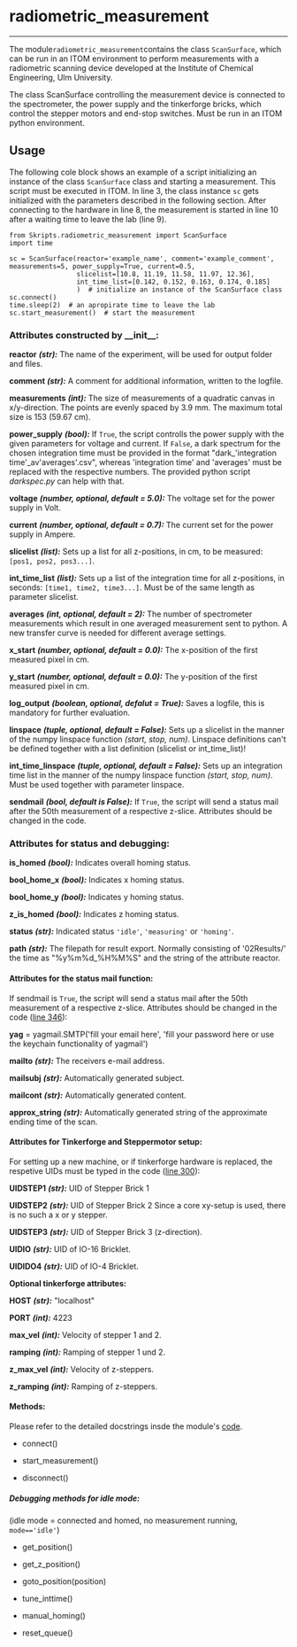 # radiometric_measurement

---

The module` radiometric_measurement `contains the class `ScanSurface`, which can be run in an ITOM environment to perform measurements with a radiometric scanning device developed at the Institute of Chemical Engineering, Ulm University.
    
The class ScanSurface controlling the measurement device is connected to the spectrometer, the power supply and the tinkerforge bricks, which control the stepper motors and end-stop switches. Must be run in an ITOM python environment.

## Usage
The following cole block shows an example of a script initializing an instance of the class `ScanSurface` class and starting a measurement. This script must be executed in ITOM. In line 3, the class instance `sc` gets initialized with the parameters described in the following section. After connecting to the hardware in line 8, the measurement is started in line 10 after a waiting time to leave the lab (line 9).

	from Skripts.radiometric_measurement import ScanSurface
	import time
	
	sc = ScanSurface(reactor='example_name', comment='example_comment', measurements=5, power_supply=True, current=0.5,
	                 slicelist=[10.8, 11.19, 11.58, 11.97, 12.36], 
	                 int_time_list=[0.142, 0.152, 0.163, 0.174, 0.185]
	                 )  # initialize an instance of the ScanSurface class
	sc.connect()
	time.sleep(2)  # an apropirate time to leave the lab
	sc.start_measurement()  # start the measurement

### Attributes constructed by \_\_init\_\_:

**reactor** ***(str):*** The name of the experiment, will be used for output folder and files.

**comment** ***(str):*** A comment for additional information, written to the logfile.

**measurements** ***(int):*** The size of measurements of a quadratic canvas in x/y-direction. The points are evenly spaced by 3.9 mm. The maximum total size is 153 (59.67 cm).

**power\_supply** ***(bool):*** If `True`, the script controlls the power supply with the given parameters for voltage and current. If `False`, a dark spectrum for the chosen integration time must be provided in the format "dark_'integration time'\_av'averages'.csv", whereas 'integration time' and 'averages' must be replaced with the respective numbers. The provided python script *darkspec.py* can help with that.

**voltage** ***(number, optional, default = 5.0):*** The voltage set for the power supply in Volt.

**current** ***(number, optional, default = 0.7):*** The current set for the power supply in Ampere.

**slicelist** ***(list):*** Sets up a list for all z-positions, in cm, to be measured: `[pos1, pos2, pos3...]`.

**int\_time\_list** ***(list):*** Sets up a list of the integration time for all z-positions, in seconds: `[time1, time2, time3...]`. Must be of the same length as parameter slicelist.

**averages** ***(int, optional, default = 2):*** The number of spectrometer measurements which result in one averaged measurement sent to python. A new transfer curve is needed for different average settings.

**x_start** ***(number, optional, default = 0.0):*** The x-position of the first measured pixel in cm.

**y_start** ***(number, optional, default = 0.0):*** The y-position of the first measured pixel in cm.

**log\_output** ***(boolean, optional, defalut = True):*** Saves a logfile, this is mandatory for further evaluation.

**linspace** ***(tuple, optional, default = False):*** Sets up a slicelist in the manner of the numpy linspace function *(start, stop, num)*. Linspace definitions can't be defined together with a list definition (slicelist or int\_time\_list)!

**int\_time\_linspace** ***(tuple, optional, default = False):*** Sets up an integration time list in the manner of the numpy linspace function *(start, stop, num)*. Must be used together with parameter linspace.

**sendmail** ***(bool, default is False):*** If `True`, the script will send a status mail after the 50th measurement of a respective z-slice. Attributes should be changed in the code.


### Attributes for status and debugging:

**is\_homed** ***(bool):*** Indicates overall homing status.

**bool\_home\_x** ***(bool):*** Indicates x homing status.

**bool\_home\_y** ***(bool):*** Indicates y homing status.

**z\_is\_homed** ***(bool):*** Indicates z homing status.

**status** ***(str):*** Indicated status `'idle'`, `'measuring'` or `'homing'`.

**path** ***(str):*** The filepath for result export. Normally consisting of '02Results/' the time as "%y%m%d_%H%M%S" and the string of the attribute reactor.

#### Attributes for the status mail function:

If sendmail is `True`, the script will send a status mail after the 50th measurement of a respective z-slice. Attributes should be changed in the code ([line 346](./Skripts/radiometric_measurement.py#L347-348)):

**yag** = yagmail.SMTP('fill your email here', 'fill your password here or use the keychain functionality of yagmail')

**mailto** ***(str):*** The receivers e-mail address.

**mailsubj** ***(str):*** Automatically generated subject.

**mailcont** ***(str):*** Automatically generated content.

**approx\_string** ***(str):*** Automatically generated string of the approximate ending time of the scan.


#### Attributes for Tinkerforge and Steppermotor setup:

For setting up a new machine, or if tinkerforge hardware is replaced, the respetive UIDs must be typed in the code ([line 300](./Skripts/radiometric_measurement.py#L300-304)):
	
**UIDSTEP1** ***(str):*** UID of Stepper Brick 1
	
**UIDSTEP2** ***(str):*** UID of Stepper Brick 2 Since a core xy-setup is used, there is no such a x or y stepper.
	
**UIDSTEP3** ***(str):*** UID of Stepper Brick 3 (z-direction).
	
**UIDIO** ***(str):*** UID of IO-16 Bricklet.
	
**UIDIDO4** ***(str):*** UID of IO-4 Bricklet.

**Optional tinkerforge attributes:**

**HOST** ***(str):*** "localhost"
	
**PORT** ***(int):*** 4223
	
**max\_vel** ***(int):*** Velocity of stepper 1 and 2.
	
**ramping** ***(int):*** Ramping of stepper 1 und 2.
	
**z\_max\_vel** ***(int):*** Velocity of z-steppers.
	
**z\_ramping** ***(int):*** Ramping of z-steppers.


#### Methods:

Please refer to the detailed docstrings insde the module's [code](./Skripts/radiometric_measurement.py).

- connect()

- start\_measurement()

- disconnect()

##### Debugging methods for idle mode: 
(idle mode = connected and homed, no measurement running, `mode=='idle'`)

- get\_position()

- get\_z\_position()

- goto\_position(position)

- tune\_inttime()

- manual\_homing()

- reset\_queue()



